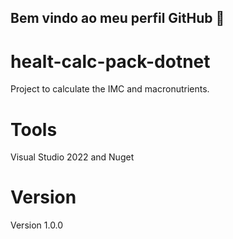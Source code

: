
## Bem vindo ao meu perfil GitHub 👋

# healt-calc-pack-dotnet
Project to calculate the IMC and macronutrients.

# Tools
Visual Studio 2022 and Nuget

# Version
Version 1.0.0

